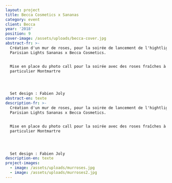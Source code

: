 ```yaml
---
layout: project
title: Becca Cosmetics x Sananas
category: event
client: Becca
year: '2018'
position: 9
cover-image: /assets/uploads/becca-cover.jpg
abstract-fr: >-
  Création d'un mur de roses, pour la soirée de lancement de l'hightlighter
  Parisian Lights Sananas x Becca Cosmetics.


  Mise en place du photo call pour la soirée avec des roses fraîches à l'hôtel
  particulier Montmartre




  Set design : Fabien Joly
abstract-en: texte
description-fr: >-
  Création d'un mur de roses, pour la soirée de lancement de l'hightlighter
  Parisian Lights Sananas x Becca Cosmetics.


  Mise en place du photo call pour la soirée avec des roses fraîches à l'hôtel
  particulier Montmartre




  Set design : Fabien Joly
description-en: texte
project-images:
  - image: /assets/uploads/murroses.jpg
  - image: /assets/uploads/murroses2.jpg
---
```


